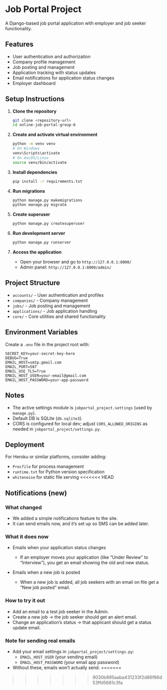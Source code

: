 # Job Portal Project

A Django-based job portal application with employer and job seeker functionality.

## Features

- User authentication and authorization
- Company profile management
- Job posting and management
- Application tracking with status updates
- Email notifications for application status changes
- Employer dashboard

## Setup Instructions

1. **Clone the repository**
   ```bash
   git clone <repository-url>
   cd online-job-portal-group-6
   ```

2. **Create and activate virtual environment**
   ```bash
   python -m venv venv
   # On Windows
   venv\Scripts\activate
   # On macOS/Linux
   source venv/bin/activate
   ```

3. **Install dependencies**
   ```bash
   pip install -r requirements.txt
   ```

4. **Run migrations**
   ```bash
   python manage.py makemigrations
   python manage.py migrate
   ```

5. **Create superuser**
   ```bash
   python manage.py createsuperuser
   ```

6. **Run development server**
   ```bash
   python manage.py runserver
   ```

7. **Access the application**
   - Open your browser and go to `http://127.0.0.1:8000/`
   - Admin panel: `http://127.0.0.1:8000/admin/`

## Project Structure

- `accounts/` - User authentication and profiles
- `companies/` - Company management
- `jobs/` - Job posting and management
- `applications/` - Job application handling
- `core/` - Core utilities and shared functionality

## Environment Variables

Create a `.env` file in the project root with:

```
SECRET_KEY=your-secret-key-here
DEBUG=True
EMAIL_HOST=smtp.gmail.com
EMAIL_PORT=587
EMAIL_USE_TLS=True
EMAIL_HOST_USER=your-email@gmail.com
EMAIL_HOST_PASSWORD=your-app-password
```

## Notes

- The active settings module is `jobportal_project.settings` (used by `manage.py`).
- Default DB is SQLite (`db.sqlite3`).
- CORS is configured for local dev; adjust `CORS_ALLOWED_ORIGINS` as needed in `jobportal_project/settings.py`.

## Deployment

For Heroku or similar platforms, consider adding:

- `Procfile` for process management
- `runtime.txt` for Python version specification
- `whitenoise` for static file serving
<<<<<<< HEAD

## Notifications (new)

### What changed

- We added a simple notifications feature to the site.
- It can send emails now, and it’s set up so SMS can be added later.

### What it does now

- Emails when your application status changes
  - If an employer moves your application (like “Under Review” to “Interview”), you get an email showing the old and new status.

- Emails when a new job is posted
  - When a new job is added, all job seekers with an email on file get a “New job posted” email.

### How to try it out

- Add an email to a test job seeker in the Admin.
- Create a new job → the job seeker should get an alert email.
- Change an application’s status → that applicant should get a status update email.

### Note for sending real emails

- Add your email settings in `jobportal_project/settings.py`:
  - `EMAIL_HOST_USER` (your sending email)
  - `EMAIL_HOST_PASSWORD` (your email app password)
- Without these, emails won’t actually send.
=======
>>>>>>> 9030b895aaba431233f2d86f86d53ffd5681c3fa
